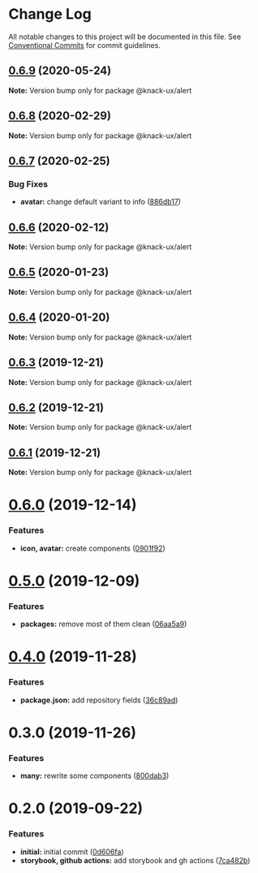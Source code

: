 # Change Log

All notable changes to this project will be documented in this file.
See [Conventional Commits](https://conventionalcommits.org) for commit guidelines.

## [0.6.9](https://github.com/knack-ux/knack-ux/compare/@knack-ux/alert@0.6.8...@knack-ux/alert@0.6.9) (2020-05-24)

**Note:** Version bump only for package @knack-ux/alert





## [0.6.8](https://github.com/knack-ux/knack-ux/compare/@knack-ux/alert@0.6.7...@knack-ux/alert@0.6.8) (2020-02-29)

**Note:** Version bump only for package @knack-ux/alert





## [0.6.7](https://github.com/knack-ux/knack-ux/compare/@knack-ux/alert@0.6.6...@knack-ux/alert@0.6.7) (2020-02-25)


### Bug Fixes

* **avatar:** change default variant to info ([886db17](https://github.com/knack-ux/knack-ux/commit/886db1763a6831ff3aec55189b1c906222972a5b))





## [0.6.6](https://github.com/knack-ux/knack-ux/compare/@knack-ux/alert@0.6.5...@knack-ux/alert@0.6.6) (2020-02-12)

**Note:** Version bump only for package @knack-ux/alert





## [0.6.5](https://github.com/knack-ux/knack-ux/compare/@knack-ux/alert@0.6.4...@knack-ux/alert@0.6.5) (2020-01-23)

**Note:** Version bump only for package @knack-ux/alert





## [0.6.4](https://github.com/knack-ux/knack-ux/compare/@knack-ux/alert@0.6.3...@knack-ux/alert@0.6.4) (2020-01-20)

**Note:** Version bump only for package @knack-ux/alert





## [0.6.3](https://github.com/knack-ux/knack-ux/compare/@knack-ux/alert@0.6.2...@knack-ux/alert@0.6.3) (2019-12-21)

**Note:** Version bump only for package @knack-ux/alert





## [0.6.2](https://github.com/knack-ux/knack-ux/compare/@knack-ux/alert@0.6.1...@knack-ux/alert@0.6.2) (2019-12-21)

**Note:** Version bump only for package @knack-ux/alert





## [0.6.1](https://github.com/knack-ux/knack-ux/compare/@knack-ux/alert@0.6.0...@knack-ux/alert@0.6.1) (2019-12-21)

**Note:** Version bump only for package @knack-ux/alert





# [0.6.0](https://github.com/knack-ux/knack-ux/compare/@knack-ux/alert@0.5.0...@knack-ux/alert@0.6.0) (2019-12-14)


### Features

* **icon, avatar:** create components ([0901f92](https://github.com/knack-ux/knack-ux/commit/0901f92))





# [0.5.0](https://github.com/knack-ux/knack-ux/compare/@knack-ux/alert@0.4.0...@knack-ux/alert@0.5.0) (2019-12-09)


### Features

* **packages:** remove most of them clean ([06aa5a9](https://github.com/knack-ux/knack-ux/commit/06aa5a9))





# [0.4.0](https://github.com/knack-ux/knack-ux/compare/@knack-ux/alert@0.3.0...@knack-ux/alert@0.4.0) (2019-11-28)


### Features

* **package.json:** add repository fields ([36c89ad](https://github.com/knack-ux/knack-ux/commit/36c89ad))





# 0.3.0 (2019-11-26)


### Features

* **many:** rewrite some components ([800dab3](https://github.com/chrispcode/knack/commit/800dab3))





# 0.2.0 (2019-09-22)


### Features

* **initial:** initial commit ([0d606fa](https://github.com/chrispcode/knack/commit/0d606fa))
* **storybook, github actions:** add storybook and gh actions ([7ca482b](https://github.com/chrispcode/knack/commit/7ca482b))
